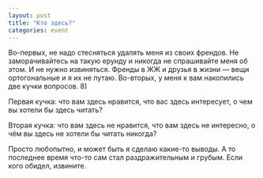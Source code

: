 ```yaml
---
layout: post
title: "Кто здесь?"
categories: event
---
```

Во-первых, не надо стесняться удалять меня из своих френдов. Не заморачивайтесь на такую ерунду и никогда не спрашивайте меня об этом. И не нужно извиняться. Френды в ЖЖ и друзья в жизни — вещи ортогональные и я их не путаю. Во-вторых, у меня к вам накопились две кучки вопросов. 8)

Первая кучка: что вам здесь нравится, что вас здесь интересует, о чем вы хотели бы здесь читать?

Вторая кучка: что вам здесь не нравится, что вам здесь не интересно, о чём вы здесь не хотели бы читать никогда?

Просто любопытно, и может быть я сделаю какие-то выводы. А то последнее время что-то сам стал раздражительным и грубым. Если кого обидел, извините.